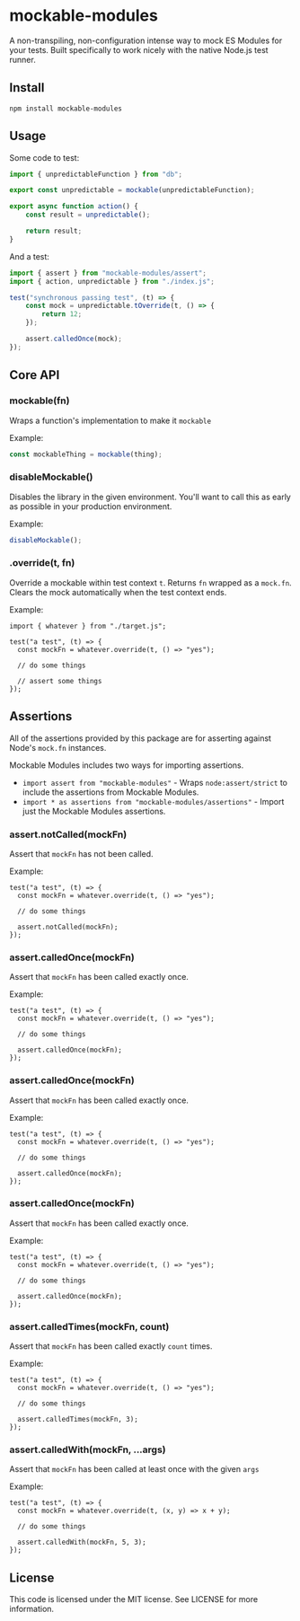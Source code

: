 # mockable-modules

A non-transpiling, non-configuration intense way to mock ES Modules for your
tests. Built specifically to work nicely with the native Node.js test runner.


## Install

```
npm install mockable-modules
```

## Usage

Some code to test:

```js
import { unpredictableFunction } from "db";

export const unpredictable = mockable(unpredictableFunction);

export async function action() {
	const result = unpredictable();

	return result;
}
```

And a test:

```js
import { assert } from "mockable-modules/assert";
import { action, unpredictable } from "./index.js";

test("synchronous passing test", (t) => {
	const mock = unpredictable.tOverride(t, () => {
		return 12;
	});

	assert.calledOnce(mock);
});
```

## Core API

### mockable(fn)

Wraps a function's implementation to make it `mockable`

Example:

```js
const mockableThing = mockable(thing);
```

### disableMockable()

Disables the library in the given environment. You'll want to call this as early
as possible in your production environment.

Example:

```js
disableMockable();
```

### .override(t, fn)

Override a mockable within test context `t`. Returns `fn` wrapped as a `mock.fn`. Clears the mock automatically when the test context ends.

Example:

```
import { whatever } from "./target.js";

test("a test", (t) => {
  const mockFn = whatever.override(t, () => "yes");

  // do some things

  // assert some things
});
```

## Assertions

All of the assertions provided by this package are for asserting against Node's
`mock.fn` instances.

Mockable Modules includes two ways for importing assertions.

- `import assert from "mockable-modules"` - Wraps `node:assert/strict` to include the assertions from Mockable Modules.
- `import * as assertions from "mockable-modules/assertions"` - Import just the Mockable Modules assertions.

### assert.notCalled(mockFn)

Assert that `mockFn` has not been called.

Example:

```
test("a test", (t) => {
  const mockFn = whatever.override(t, () => "yes");

  // do some things

  assert.notCalled(mockFn);
});
```

### assert.calledOnce(mockFn)

Assert that `mockFn` has been called exactly once.

Example:

```
test("a test", (t) => {
  const mockFn = whatever.override(t, () => "yes");

  // do some things

  assert.calledOnce(mockFn);
});
```
### assert.calledOnce(mockFn)

Assert that `mockFn` has been called exactly once.

Example:

```
test("a test", (t) => {
  const mockFn = whatever.override(t, () => "yes");

  // do some things

  assert.calledOnce(mockFn);
});
```


### assert.calledOnce(mockFn)

Assert that `mockFn` has been called exactly once.

Example:

```
test("a test", (t) => {
  const mockFn = whatever.override(t, () => "yes");

  // do some things

  assert.calledOnce(mockFn);
});
```

### assert.calledTimes(mockFn, count)

Assert that `mockFn` has been called exactly `count` times.

Example:

```
test("a test", (t) => {
  const mockFn = whatever.override(t, () => "yes");

  // do some things

  assert.calledTimes(mockFn, 3);
});
```

### assert.calledWith(mockFn, ...args)

Assert that `mockFn` has been called at least once with the given `args`

Example:

```
test("a test", (t) => {
  const mockFn = whatever.override(t, (x, y) => x + y);

  // do some things

  assert.calledWith(mockFn, 5, 3);
});
```

## License

This code is licensed under the MIT license. See LICENSE for more information.
